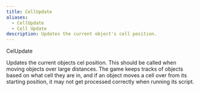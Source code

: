 ```yaml
---
title: CellUpdate
aliases:
  - CellUpdate
  - Cell Update
description: Updates the current object's cell position.
---
```

CelUpdate

Updates the current objects cel position. This should be called when moving objects over large distances. The game keeps tracks of objects based on what cell they are in, and if an object moves a cell over from its starting position, it may not get processed correctly when running its script.
